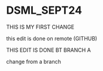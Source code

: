 # DSML_SEPT24

THIS IS MY FIRST CHANGE
 
this edit is done on remote (GITHUB)

THIS EDIT IS DONE BT BRANCH A 

change from a branch 
